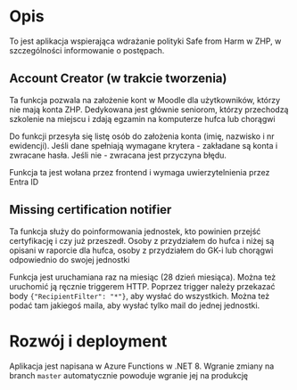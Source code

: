 ﻿# Opis
To jest aplikacja wspierająca wdrażanie polityki Safe from Harm w ZHP, w szczególności informowanie o postępach.
## Account Creator (w trakcie tworzenia)
Ta funkcja pozwala na założenie kont w Moodle dla użytkowników, którzy nie mają konta ZHP. Dedykowana jest głównie seniorom, którzy przechodzą szkolenie na miejscu i zdają egzamin na komputerze hufca lub chorągwi

Do funkcji przesyła się listę osób do założenia konta (imię, nazwisko i nr ewidencji). Jeśli dane spełniają wymagane krytera - zakładane są konta i zwracane hasła. Jeśli nie - zwracana jest przyczyna błędu.

Funkcja ta jest wołana przez frontend i wymaga uwierzytelnienia przez Entra ID

## Missing certification notifier
Ta funkcja służy do poinformowania jednostek, kto powinien przejść certyfikację i czy już przeszedł. Osoby z przydziałem do hufca i niżej są opisani w raporcie dla hufca, osoby z przydziałem do GK-i lub chorągwi odpowiednio do swojej jednostki

Funkcja jest uruchamiana raz na miesiąc (28 dzień miesiąca). Można też uruchomić ją ręcznie triggerem HTTP. Poprzez trigger należy przekazać body `{"RecipientFilter": "*"}`, aby wysłać do wszystkich. Można też podać tam jakiegoś maila, aby wysłać tylko mail do jednej jednostki.

# Rozwój i deployment
Aplikacja jest napisana w Azure Functions w .NET 8. Wgranie zmiany na branch `master` automatycznie powoduje wgranie jej na produkcję